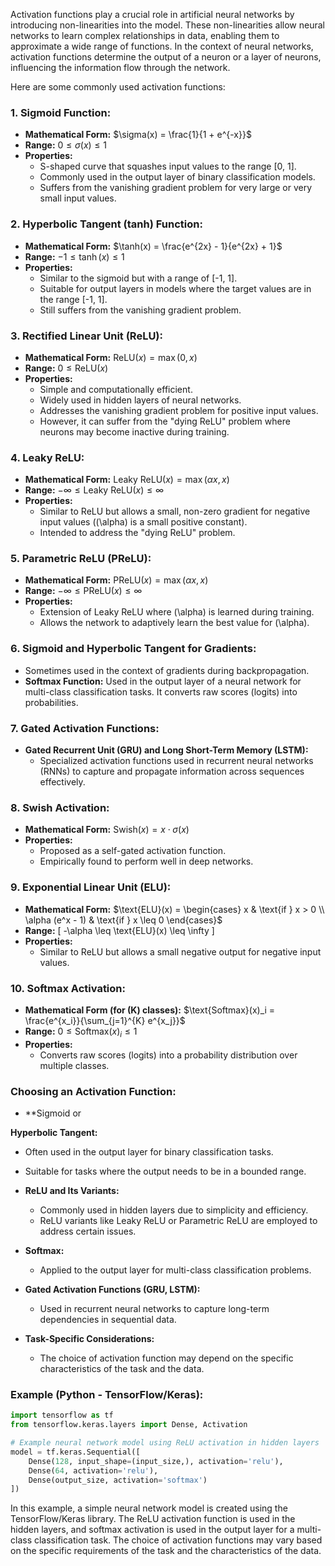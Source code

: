 Activation functions play a crucial role in artificial neural networks by introducing non-linearities into the model. These non-linearities allow neural networks to learn complex relationships in data, enabling them to approximate a wide range of functions. In the context of neural networks, activation functions determine the output of a neuron or a layer of neurons, influencing the information flow through the network.

Here are some commonly used activation functions:

### 1. **Sigmoid Function:**
   - **Mathematical Form:**
     $\sigma(x) = \frac{1}{1 + e^{-x}}$
   - **Range:**
     $0 \leq \sigma(x) \leq 1$
   - **Properties:**
     - S-shaped curve that squashes input values to the range [0, 1].
     - Commonly used in the output layer of binary classification models.
     - Suffers from the vanishing gradient problem for very large or very small input values.

### 2. **Hyperbolic Tangent (tanh) Function:**
   - **Mathematical Form:**
     $\tanh(x) = \frac{e^{2x} - 1}{e^{2x} + 1}$
   - **Range:**
     $-1 \leq \tanh(x) \leq 1$
   - **Properties:**
     - Similar to the sigmoid but with a range of [-1, 1].
     - Suitable for output layers in models where the target values are in the range [-1, 1].
     - Still suffers from the vanishing gradient problem.

### 3. **Rectified Linear Unit (ReLU):**
   - **Mathematical Form:**
     $\text{ReLU}(x) = \max(0, x)$
   - **Range:**
     $0 \leq \text{ReLU}(x)$
   - **Properties:**
     - Simple and computationally efficient.
     - Widely used in hidden layers of neural networks.
     - Addresses the vanishing gradient problem for positive input values.
     - However, it can suffer from the "dying ReLU" problem where neurons may become inactive during training.

### 4. **Leaky ReLU:**
   - **Mathematical Form:**
     $\text{Leaky ReLU}(x) = \max(\alpha x, x)$
   - **Range:**
     $-\infty \leq \text{Leaky ReLU}(x) \leq \infty$
   - **Properties:**
     - Similar to ReLU but allows a small, non-zero gradient for negative input values (\(\alpha\) is a small positive constant).
     - Intended to address the "dying ReLU" problem.

### 5. **Parametric ReLU (PReLU):**
   - **Mathematical Form:**
     $\text{PReLU}(x) = \max(\alpha x, x)$
   - **Range:**
     $-\infty \leq \text{PReLU}(x) \leq \infty$
   - **Properties:**
     - Extension of Leaky ReLU where \(\alpha\) is learned during training.
     - Allows the network to adaptively learn the best value for \(\alpha\).

### 6. **Sigmoid and Hyperbolic Tangent for Gradients:**
   - Sometimes used in the context of gradients during backpropagation.
   - **Softmax Function:** Used in the output layer of a neural network for multi-class classification tasks. It converts raw scores (logits) into probabilities.

### 7. **Gated Activation Functions:**
   - **Gated Recurrent Unit (GRU) and Long Short-Term Memory (LSTM):**
     - Specialized activation functions used in recurrent neural networks (RNNs) to capture and propagate information across sequences effectively.

### 8. **Swish Activation:**
   - **Mathematical Form:**
     $\text{Swish}(x) = x \cdot \sigma(x)$
   - **Properties:**
     - Proposed as a self-gated activation function.
     - Empirically found to perform well in deep networks.

### 9. **Exponential Linear Unit (ELU):**
   - **Mathematical Form:**
     $\text{ELU}(x) = \begin{cases} x & \text{if } x > 0 \\ \alpha (e^x - 1) & \text{if } x \leq 0 \end{cases}$
   - **Range:**
     \[ -\alpha \leq \text{ELU}(x) \leq \infty \]
   - **Properties:**
     - Similar to ReLU but allows a small negative output for negative input values.

### 10. **Softmax Activation:**
   - **Mathematical Form (for \(K\) classes):**
     $\text{Softmax}(x)_i = \frac{e^{x_i}}{\sum_{j=1}^{K} e^{x_j}}$
   - **Range:**
     $0 \leq \text{Softmax}(x)_i \leq 1$
   - **Properties:**
     - Converts raw scores (logits) into a probability distribution over multiple classes.

### Choosing an Activation Function:

- **Sigmoid or

 **Hyperbolic Tangent:**
  - Often used in the output layer for binary classification tasks.
  - Suitable for tasks where the output needs to be in a bounded range.

- **ReLU and Its Variants:**
  - Commonly used in hidden layers due to simplicity and efficiency.
  - ReLU variants like Leaky ReLU or Parametric ReLU are employed to address certain issues.

- **Softmax:**
  - Applied to the output layer for multi-class classification problems.

- **Gated Activation Functions (GRU, LSTM):**
  - Used in recurrent neural networks to capture long-term dependencies in sequential data.

- **Task-Specific Considerations:**
  - The choice of activation function may depend on the specific characteristics of the task and the data.

### Example (Python - TensorFlow/Keras):

```python
import tensorflow as tf
from tensorflow.keras.layers import Dense, Activation

# Example neural network model using ReLU activation in hidden layers
model = tf.keras.Sequential([
    Dense(128, input_shape=(input_size,), activation='relu'),
    Dense(64, activation='relu'),
    Dense(output_size, activation='softmax')
])
```

In this example, a simple neural network model is created using the TensorFlow/Keras library. The ReLU activation function is used in the hidden layers, and softmax activation is used in the output layer for a multi-class classification task. The choice of activation functions may vary based on the specific requirements of the task and the characteristics of the data.